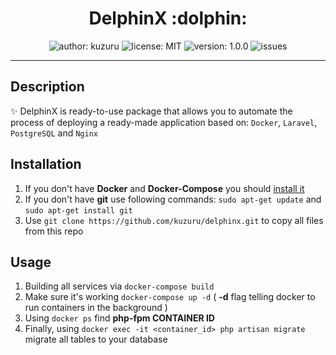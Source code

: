 <h1 align="center">DelphinX :dolphin:</h1>

<p align="center">
  <img src="https://img.shields.io/badge/author-kuzuru-blue" alt="author: kuzuru">
  <img src="https://img.shields.io/npm/l/apache" alt="license: MIT">
  <img src="https://img.shields.io/badge/version-1.1.8-informational" alt="version: 1.0.0">
  <img src="https://img.shields.io/github/issues/kuzuru/delphinx" alt="issues">
 </p>
 
***

## Description
:sparkles: DelphinX is ready-to-use package that allows you to automate the process of deploying a ready-made application based on: `Docker`, `Laravel`, `PostgreSQL` and `Nginx`

## Installation
1. If you don't have **Docker** and **Docker-Compose** you should [install it](https://docs.docker.com/compose/install/)
2. If you don't have **git** use following commands: `sudo apt-get update` and `sudo apt-get install git`
3. Use `git clone https://github.com/kuzuru/delphinx.git` to copy all files from this repo

## Usage
1. Building all services via `docker-compose build`
2. Make sure it's working `docker-compose up -d` ( **-d** flag telling docker to run containers in the background )
3. Using `docker ps` find **php-fpm CONTAINER ID**
4. Finally, using `docker exec -it <container_id> php artisan migrate` migrate all tables to your database